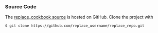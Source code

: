 ### Source Code

The [replace_cookbook source] is hosted on GitHub.
Clone the project with

```
$ git clone https://github.com/replace_username/replace_repo.git
```

[replace_cookbook source]: https://github.com/replace_username/replace_repo
